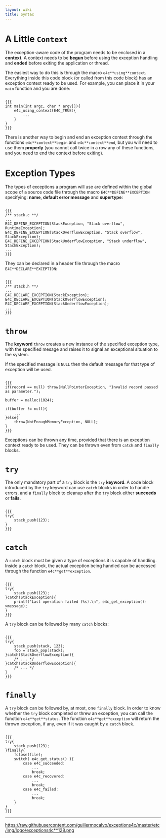 ```yaml
---
layout: wiki
title: Syntax
---
```


# A Little `Context`

The exception-aware code of the program needs to be enclosed in a **context**. A context needs to be **begun** before using the exception handling and **ended** before exiting the application or thread.

The easiest way to do this is through the macro `e4c**using**context`. Everything inside this code block (or called from this code block) has an exception context ready to be used. For example, you can place it in your `main` function and you are done:

```

{{{
int main(int argc, char * argv[]){
    e4c_using_context(E4C_TRUE){
        ...
    }
}
}}}

```

There is another way to begin and end an exception context through the functions `e4c**context**begin` and `e4c**context**end`, but you will need to use them **properly** (you cannot call twice in a row any of these functions, and you need to end the context before exiting).

# Exception Types

The types of exceptions a program will use are defined within the global scope of a source code file through the macro `E4C**DEFINE**EXCEPTION` specifying: **name**, **default error message** and **supertype**:

```

{{{
/** stack.c **/
...
E4C_DEFINE_EXCEPTION(StackException, "Stack overflow", RuntimeException);
E4C_DEFINE_EXCEPTION(StackOverflowException, "Stack overflow", StackException);
E4C_DEFINE_EXCEPTION(StackUnderflowException, "Stack underflow", StackException);
...
}}}

```

They can be declared in a header file through the macro `E4C**DECLARE**EXCEPTION`:

```

{{{
/** stack.h **/
...
E4C_DECLARE_EXCEPTION(StackException);
E4C_DECLARE_EXCEPTION(StackOverflowException);
E4C_DECLARE_EXCEPTION(StackUnderflowException);
...
}}}

```

# `throw`

The **keyword** `throw` creates a new instance of the specified exception type, with the specified mesage and raises it to signal an exceptional situation to the system.

If the specified message is `NULL` then the default message for that type of exception will be used.

```

{{{
if(record == null) throw(NullPointerException, "Invalid record passed as parameter.");

buffer = malloc(1024);

if(buffer != null){
	...
}else{
	throw(NotEnoughMemoryException, NULL);
}
}}}

```

Exceptions can be thrown any time, provided that there is an exception context ready to be used. They can be thrown even from `catch` and `finally` blocks.

# `try`

The only mandatory part of a `try` block is the `try` **keyword**. A code block introduced by the `try` keyword can use `catch` blocks in order to handle errors, and a `finally` block to cleanup after the `try` block either **succeeds** or **fails**.

```

{{{
try{
    stack_push(123);
}
}}}

```

# `catch`

A `catch` block must be given a type of exceptions it is capable of handling. Inside a `catch` block, the actual exception being handled can be accessed through the function `e4c**get**exception`.

```

{{{
try{
    stack_push(123);
}catch(StackException){
    printf("Last operation failed (%s).\n", e4c_get_exception()->message);
}
}}}

```

A `try` block can be followed by many `catch` blocks:

```

{{{
try{
    stack_push(stack, 123);
    foo = stack_pop(stack);
}catch(StackOverflowException){
    /* ... */
}catch(StackUnderflowException){
    /* ... */
}
}}}

```

# `finally`

A `try` block can be followed by, at most, one `finally` block. In order to know whether the `try` block completed or threw an exception, you can call the function `e4c**get**status`. The function `e4c**get**exception` will return the thrown exception, if any, even if it was caught by a `catch` block.

```

{{{
try{
    stack_push(123);
}finally{
    fclose(file);
    switch( e4c_get_status() ){
        case e4c_succeeded:
            ...
            break;
        case e4c_recovered:
            ...
            break;
        case e4c_failed:
            ...
            break;
    }
}
}}}

```

----

<https://raw.githubusercontent.com/guillermocalvo/exceptions4c/master/etc/img/logo/exceptions4c**128.png>
